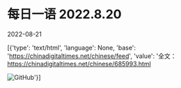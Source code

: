 # 每日一语 2022.8.20

2022-08-21

[{'type': 'text/html', 'language': None, 'base': 'https://chinadigitaltimes.net/chinese/feed', 'value': '全文：https://chinadigitaltimes.net/chinese/685993.html

![GitHub](https://chinadigitaltimes.net/chinese/files/2022/08/image-1661041904845.png)'}]